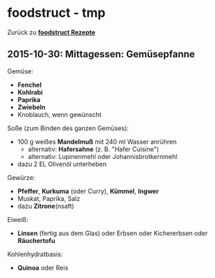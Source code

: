 foodstruct - tmp
=================

Zurück zu **[foodstruct Rezepte](foodstruct.md)**


2015-10-30: Mittagessen: Gemüsepfanne
-------------------------------------
Gemüse:

* **Fenchel**
* **Kohlrabi**
* **Paprika**
* **Zwiebeln**
* Knoblauch, wenn gewünscht

Soße (zum Binden des ganzen Gemüses):

* 100 g weißes **Mandelmuß** mit 240 ml Wasser anrühren
    * alternativ: **Hafersahne** (z. B. "Hafer Cuisine")
    * alternativ: Lupinenmehl oder Johannisbrotkernmehl
* dazu 2 EL Olivenöl unterheben

Gewürze:

* **Pfeffer**, **Kurkuma** (oder Curry), **Kümmel**, **Ingwer**
* Muskat, Paprika, Salz
* dazu **Zitrone**(nsaft)

Eiweiß:

* **Linsen** (fertig aus dem Glas) oder Erbsen oder Kichererbsen oder **Räuchertofu**

Kohlenhydratbasis:

* **Quinoa** oder Reis
